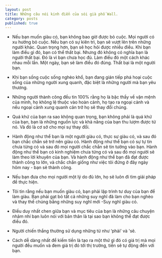 ```yaml
---
layout: post
title: Những câu nói kinh điển của sói già phố Wall.
category: posts
published: true
---
```

- Nếu bạn muốn giàu có, bạn không bao giờ được bỏ cuộc. Mọi người có xu hướng bỏ cuộc. Nếu bạn có sự kiên trì, bạn sẽ vượt lên trên những người khác. Quan trọng hơn, bạn sẽ học hỏi được nhiều điều. Khi bạn làm điều gì đó, bạn có thể thất bại. Nhưng đó không có nghĩa bạn là người thất bại. Đó là vì bạn chưa học đủ. Làm điều đó một cách khác nhau mỗi lần. Một ngày, bạn sẽ làm điều đó đúng. Thất bại là một người bạn.

- Khi bạn sống cuộc sống nghèo khổ, bạn đang gián tiếp phá hoại cuộc sống của những người xung quanh, đặc biệt là những người mà bạn yêu thương.

- Những người thành công đều tin 100% rằng họ là bậc thầy về vận mệnh của mình, họ không lệ thuộc vào hoàn cảnh, họ tạo ra ngoại cảnh và nếu ngoại cảnh xung quanh cản trở họ sẽ thay đổi chúng.

- Quá khứ của bạn ra sao không quan trọng, bạn không phải là quá khứ của bạn, bạn là những nguồn lực và khả năng của bạn thu lượm được từ nó. Và đó là cơ sở cho mọi sự thay đổi.

- Hành động như thể bạn là một người giàu có, thực sự giàu có, và sau đó bạn chắc chắn sẽ trở nên giàu có. Hành động như thể bạn có sự tự tin chưa từng có và sau đó mọi người chắc chắn sẽ tin tưởng vào bạn. Hành động như thể bạn có kinh nghiệm chưa từng có và sau đó mọi người sẽ làm theo lời khuyên của bạn. Và hành động như thể bạn đã đạt được thành công to lớn, và chắc chắn giống như việc tôi đứng ở đây ngày hôm nay - bạn sẽ thành công.

- Nếu bạn đưa cho mọi người một lý do đủ lớn, họ sẽ luôn đi tìm giải pháp để thực hiện.

- Tôi tin rằng nếu bạn muốn giàu có, bạn phải lập trình tư duy của bạn để làm giàu. Bạn phải gạt bỏ tất cả những suy nghĩ đã làm cho bạn nghèo và thay thế chúng bằng những suy nghĩ mới -Suy nghĩ giàu có.

- Điều duy nhất chen giữa bạn và mục tiêu của bạn là những câu chuyện nhảm nhí bạn luôn nói với bản thân là tại sao bạn không thể đạt được điều đó.

- Người chiến thắng thường sử dụng những từ như ‘phải’ và 'sẽ.

- Cách dễ dàng nhất để kiếm tiền là tạo ra một thứ gì đó có giá trị mà mọi người đều muốn và đem giá trị đó tới thị trường, tiền sẽ tự động đến với bạn.
